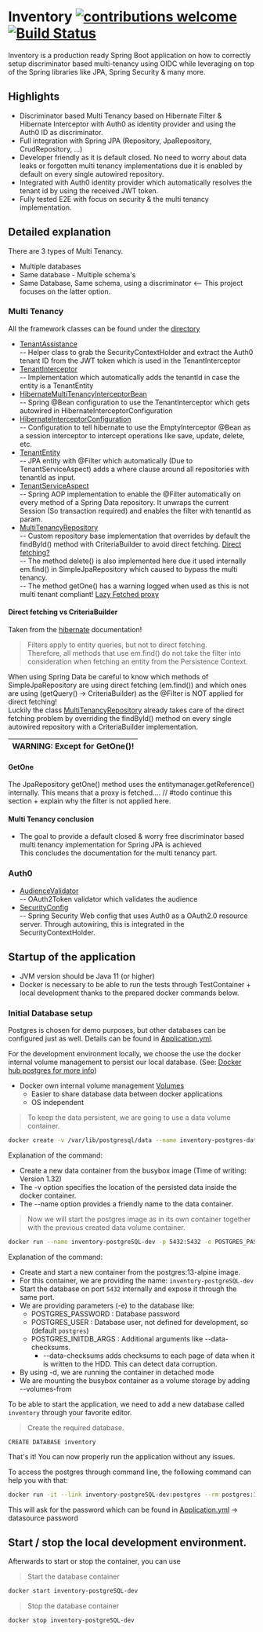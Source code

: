 # Inventory [![contributions welcome](https://img.shields.io/badge/contributions-welcome-brightgreen.svg?style=flat)](https://github.com/M-Devloo/Spring-boot-auth0-discriminator-multitenancy/issues) [![Build Status](https://travis-ci.org/M-Devloo/Spring-boot-auth0-discriminator-multitenancy.svg?branch=master)](https://travis-ci.org/github/M-Devloo/Spring-boot-auth0-discriminator-multitenancy/)  

Inventory is a production ready Spring Boot application on how to correctly setup discriminator based multi-tenancy using OIDC while leveraging on top of the Spring libraries like JPA, Spring Security & many more.  

## Highlights

* Discriminator based Multi Tenancy based on Hibernate Filter & Hibernate Interceptor with Auth0 as identity provider and using the Auth0 ID as discriminator.  
* Full integration with Spring JPA (Repository, JpaRepository, CrudRepository, ...)  
* Developer friendly as it is default closed. No need to worry about data leaks or forgotten multi tenancy implementations due it is enabled by default on every single autowired repository.  
* Integrated with Auth0 identity provider which automatically resolves the tenant id by using the received JWT token.
* Fully tested E2E with focus on security & the multi tenancy implementation.

## Detailed explanation

There are 3 types of Multi Tenancy.
* Multiple databases
* Same database - Multiple schema's
* Same Database, Same schema, using a discriminator <--
This project focuses on the latter option.

### Multi Tenancy

All the framework classes can be found under the [directory](/src/main/java/com/github/mdevloo/multi/tenancy/fwk/multitenancy/HibernateInterceptorConfiguration.java) 

- [TenantAssistance](/src/main/java/com/github/mdevloo/multi/tenancy/fwk/multitenancy/TenantAssistance.java)   
 -- Helper class to grab the SecurityContextHolder and extract the Auth0 tenant ID from the JWT token which is used in the TenantInterceptor  
- [TenantInterceptor](/src/main/java/com/github/mdevloo/multi/tenancy/fwk/multitenancy/TenantInterceptor.java)   
 -- Implementation which automatically adds the tenantId in case the entity is a TenantEntity
- [HibernateMultiTenancyInterceptorBean](/src/main/java/com/github/mdevloo/multi/tenancy/fwk/multitenancy/HibernateMultiTenancyInterceptorBean.java)   
 -- Spring @Bean configuration to use the TenantInterceptor which gets autowired in HibernateInterceptorConfiguration  
- [HibernateInterceptorConfiguration](/src/main/java/com/github/mdevloo/multi/tenancy/fwk/multitenancy/HibernateInterceptorConfiguration.java)   
 -- Configuration to tell hibernate to use the EmptyInterceptor @Bean as a session interceptor to intercept operations like save, update, delete, etc.  
- [TenantEntity](/src/main/java/com/github/mdevloo/multi/tenancy/fwk/multitenancy/TenantEntity.java)  
 -- JPA entity with @Filter which automatically (Due to TenantServiceAspect) adds a where clause around all repositories with tenantId as input.  
- [TenantServiceAspect](/src/main/java/com/github/mdevloo/multi/tenancy/fwk/multitenancy/TenantServiceAspect.java)  
 -- Spring AOP implementation to enable the @Filter automatically on every method of a Spring Data repository. It unwraps the current Session (So transaction required) and enables the filter with tenantId as param.  
- [MultiTenancyRepository](/src/main/java/com/github/mdevloo/multi/tenancy/fwk/multitenancy/MultiTenancyRepository.java)  
 -- Custom repository base implementation that overrides by default the findById() method with CriteriaBuilder to avoid direct fetching. [Direct fetching?](#Direct-fetching-vs-CriteriaBuilder)    
 -- The method delete() is also implemented here due it used internally em.find() in SimpleJpaRepository which caused to bypass the multi tenancy.  
 -- The method getOne() has a warning logged when used as this is not multi tenant compliant! [Lazy Fetched proxy](#GetOne)   
 
#### Direct fetching vs CriteriaBuilder

Taken from the [hibernate](https://docs.jboss.org/hibernate/orm/5.2/userguide/html_single/Hibernate_User_Guide.html) documentation! 
> Filters apply to entity queries, but not to direct fetching.   
> Therefore, all methods that use em.find() do not take the filter into consideration when fetching an entity from the Persistence Context.  

When using Spring Data be careful to know which methods of SimpleJpaRepository are using direct fetching (em.find()) and which ones are using (getQuery() -> CriteriaBuilder) as the @Filter is NOT applied for direct fetching!  
Luckily the class [MultiTenancyRepository](/src/main/java/com/github/mdevloo/multi/tenancy/fwk/multitenancy/MultiTenancyRepository.java) already takes care of the direct fetching problem by overriding the findById() method on every single autowired repository with a CriteriaBuilder implementation.  

| WARNING: Except for GetOne()! |
| --- |
#### GetOne

The JpaRepository getOne() method uses the entitymanager.getReference() internally.
This means that a proxy is fetched.... 
// #todo continue this section + explain why the filter is not applied here.



#### Multi Tenancy conclusion

* The goal to provide a default closed & worry free discriminator based multi tenancy implementation for Spring JPA is achieved  
This concludes the documentation for the multi tenancy part.
 
### Auth0

- [AudienceValidator](/src/main/java/com/github/mdevloo/multi/tenancy/fwk/auth0/security/AudienceValidator.java)   
 -- OAuth2Token validator which validates the audience  
- [SecurityConfig](/src/main/java/com/github/mdevloo/multi/tenancy/fwk/auth0/security/SecurityConfig.java)     
 -- Spring Security Web config that uses Auth0 as a OAuth2.0 resource server. Through autowiring, this is integrated in the SecurityContextHolder.   

## Startup of the application

- JVM version should be Java 11 (or higher)
- Docker is necessary to be able to run the tests through TestContainer + local development thanks to the prepared docker commands below.

### Initial Database setup
Postgres is chosen for demo purposes, but other databases can be configured just as well. Details can be found in [Application.yml](/src/main/resources/application.yml).

For the development environment locally, we choose the use the docker internal volume management to persist our local database. (See: [Docker hub postgres for more info](https://hub.docker.com/_/postgres/))  
* Docker own internal volume management [Volumes](https://docs.docker.com/storage/volumes/)
    * Easier to share database data between docker applications
    * OS independent

> To keep the data persistent, we are going to use a data volume container.  

```bash
docker create -v /var/lib/postgresql/data --name inventory-postgres-data-dev busybox
```
Explanation of the command:
* Create a new data container from the busybox image (Time of writing: Version 1.32) 
* The -v option specifies the location of the persisted data inside the docker container. 
* The --name option provides a friendly name to the data container.

> Now we will start the postgres image as in its own container together with the previous created data volume container.

```bash
docker run --name inventory-postgreSQL-dev -p 5432:5432 -e POSTGRES_PASSWORD=inventory-docker-test-password -e POSTGRES_INITDB_ARGS="--data-checksums" -d --volumes-from inventory-postgres-data-dev postgres:13-alpine
```

Explanation of the command:  
* Create and start a new container from the postgres:13-alpine image.   
* For this container, we are providing the name: `inventory-postgreSQL-dev`
* Start the database on port `5432` internally and expose it through the same port.
* We are providing parameters (-e) to the database like:  
    * POSTGRES_PASSWORD : Database password  
    * POSTGRES_USER : Database user, not defined for development, so (default `postgres`)  
    * POSTGRES_INITDB_ARGS : Additional arguments like --data-checksums.  
        * --data-checksums adds checksums to each page of data when it is written to the HDD. This can detect data corruption. 
* By using -d, we are running the container in detached mode
* We are mounting the busybox container as a volume storage by adding --volumes-from  

To be able to start the application, we need to add a new database called `inventory` through your favorite editor.

> Create the required database.
```postgresql
CREATE DATABASE inventory
```

That's it! You can now properly run the application without any issues.

To access the postgres through command line, the following command can help you with that:
     
```bash
docker run -it --link inventory-postgreSQL-dev:postgres --rm postgres:13-alpine sh -c 'exec psql -h "$POSTGRES_PORT_5432_TCP_ADDR" -p "$POSTGRES_PORT_5432_TCP_PORT" -U postgres'
```

This will ask for the password which can be found in [Application.yml](/src/main/resources/application.yml) -> datasource password  

## Start / stop the local development environment.

Afterwards to start or stop the container, you can use

> Start the database container

```bash
docker start inventory-postgreSQL-dev
```
> Stop the database container

```bash
docker stop inventory-postgreSQL-dev
```
